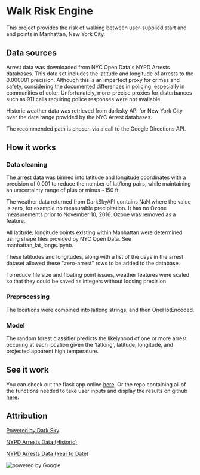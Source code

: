 # Walk Risk Engine
This project provides the risk of walking between user-supplied start and end points in Manhattan, New York City.

## Data sources
Arrest data was downloaded from NYC Open Data's NYPD Arrests databases. This data set includes the latitude and longitude of arrests to the 0.000001 precision. Although this is an imperfect proxy for crimes and safety, considering the documented differences in policing, especially in communities of color. Unfortunately, more-precise proxies for disturbances such as 911 calls requiring police responses were not available.

Historic weather data was retrieved from darksky API for New York City over the date range provided by the NYC Arrest databases.

The recommended path is chosen via a call to the Google Directions API.

## How it works
### Data cleaning
The arrest data was binned into latitude and longitude coordinates with a precision of 0.001 to reduce the number of lat/long pairs, while maintaining an umcertainty range of plus or minus ~150 ft.

The weather data returned from DarkSkyAPI contains NaN where the value is zero, for example no measurable precipitation. It has no Ozone measurements prior to November 10, 2016. Ozone was removed as a feature.

All latitude, longitude points existing within Manhattan were determined using shape files provided by NYC Open Data. See manhattan_lat_longs.ipynb.

These latitudes and longitudes, along with a list of the days in the arrest dataset allowed these "zero-arrest" rows to be added to the database.

To reduce file size and floating point issues, weather features were scaled so that they could be saved as integers without loosing precision.

### Preprocessing
The locations were combined into latlong strings, and then OneHotEncoded.

### Model
The random forest classifier predicts the likelyhood of one or more arrest occuring at each location given the 'latlong', latitude, longitude, and projected apparent high temperature.

## See it work
You can check out the flask app online [here](website). Or the repo containing all of the functions needed to take user inputs and display the results on github [here](https://github.com/allisonhonold/walk-flask-app).

## Attribution
[Powered by Dark Sky](https://darksky.net/poweredby/)

[NYPD Arrests Data (Historic)](https://data.cityofnewyork.us/Public-Safety/NYPD-Arrests-Data-Historic-/8h9b-rp9u)

[NYPD Arrests Data (Year to Date)](https://data.cityofnewyork.us/Public-Safety/NYPD-Arrest-Data-Year-to-Date-/uip8-fykc)

![powered by Google](powered_by_google_on_white.png)